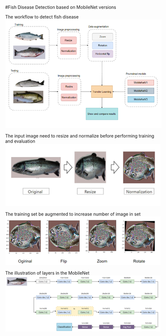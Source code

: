 #Fish Disease Detection based on MobileNet versions


The workflow to detect fish disease
![Workflow](image/workflow.png)

The input image need to resize and normalize before performing training and evaluation
<br>
<img src="image/resize_n_normal.png" width="500">

The training set be augmented to increase number of image in set
<br>
<img src="image/augmentation.png" width="500">

The illustration of  layers in the MobileNet
<br>
<img src="image/mobilenet.png" width="500">
